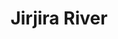 ---
title: "Jirjira River"
title_bn: "জিরজিরা নদী"
description: "It started flowing from border of Bakshiganj and Dewanganj Upazilla of Jamalpur and fall into Doshani River."
---